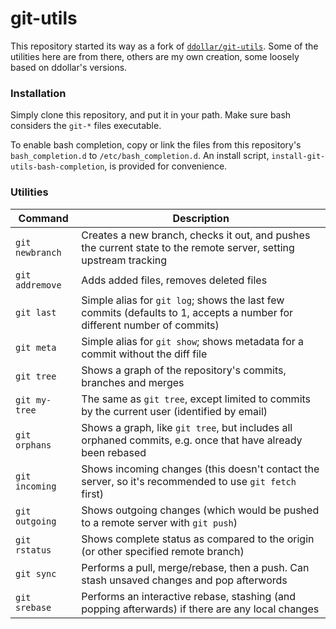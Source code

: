 # git-utils

This repository started its way as a fork of [`ddollar/git-utils`](http://github.com/ddollar/git-utils). Some of the utilities here are from there, others are my own creation, some loosely based on ddollar's versions.

### Installation

Simply clone this repository, and put it in your path. Make sure bash considers the `git-*` files executable.

To enable bash completion, copy or link the files from this repository's `bash_completion.d` to `/etc/bash_completion.d`. An install script, `install-git-utils-bash-completion`, is provided for convenience.

### Utilities

Command             | Description
--------------------|----------------------------------------------------
`git newbranch`     | Creates a new branch, checks it out, and pushes the current state to the remote server, setting upstream tracking
`git addremove`     | Adds added files, removes deleted files
`git last`          | Simple alias for `git log`; shows the last few commits (defaults to 1, accepts a number for different number of commits)
`git meta`          | Simple alias for `git show`; shows metadata for a commit without the diff file
`git tree`          | Shows a graph of the repository's commits, branches and merges
`git my-tree`       | The same as `git tree`, except limited to commits by the current user (identified by email)
`git orphans`       | Shows a graph, like `git tree`, but includes all orphaned commits, e.g. once that have already been rebased
`git incoming`      | Shows incoming changes (this doesn't contact the server, so it's recommended to use `git fetch` first)
`git outgoing`      | Shows outgoing changes (which would be pushed to a remote server with `git push`)
`git rstatus`       | Shows complete status as compared to the origin (or other specified remote branch)
`git sync`          | Performs a pull, merge/rebase, then a push. Can stash unsaved changes and pop afterwords
`git srebase`       | Performs an interactive rebase, stashing (and popping afterwards) if there are any local changes
